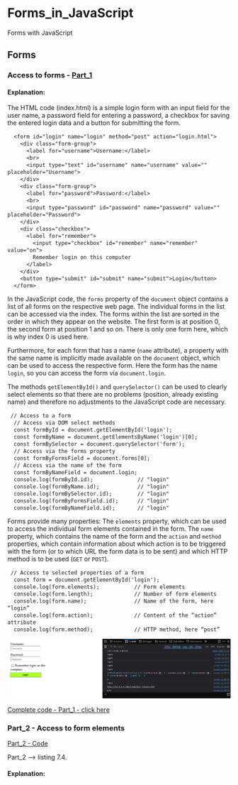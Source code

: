 # Forms_in_JavaScript
 Forms with JavaScript


## Forms

### Access to forms - [Part_1](https://github.com/BellaMrx/Forms_in_JavaScript/tree/main/Forms/Part_1)

#### Explanation:
The HTML code (index.html) is a simple login form with an input field for the user name, a password field for entering a password, a checkbox for saving the entered login data and a button for submitting the form.

  ```
    <form id="login" name="login" method="post" action="login.html">
      <div class="form-group">
        <label for="username">Username:</label>
        <br>
        <input type="text" id="username" name="username" value="" placeholder="Username">
      </div>
      <div class="form-group">
        <label for="password">Password:</label>
        <br>
        <input type="password" id="password" name="password" value="" placeholder="Password">
      </div>
      <div class="checkbox">
        <label for="remember">
          <input type="checkbox" id="remember" name="remember" value="on">
          Remember login on this computer
        </label>
      </div>
      <button type="submit" id="submit" name="submit">Login</button>
    </form>
  ```

In the JavaScript code, the `forms` property of the `document` object contains a list of all forms on the respective web page. The individual forms in the list can be accessed via the index. The forms within the list are sorted in the order in which they appear on the website. The first form is at position 0, the second form at position 1 and so on. There is only one form here, which is why index 0 is used here. 

Furthermore, for each form that has a name (`name` attribute), a property with the same name is implicitly made available on the `document` object, which can be used to access the respective form. Here the form has the name `login`, so you can access the form via `document.login`.

The methods `getElementById()` and `querySelector()` can be used to clearly select elements so that there are no problems (position, already existing name) and therefore no adjustments to the JavaScript code are necessary.

  ```
   // Access to a form
    // Access via DOM select methods
    const formById = document.getElementById('login');
    const formByName = document.getElementsByName('login')[0];
    const formBySelector = document.querySelector('form');
    // Access via the forms property
    const formByFormsField = document.forms[0];
    // Access via the name of the form
    const formByNameField = document.login;
    console.log(formById.id);              // "login"
    console.log(formByName.id);            // "login"
    console.log(formBySelector.id);        // "login"
    console.log(formByFormsField.id);      // "login"
    console.log(formByNameField.id);       // "login"
  ```

Forms provide many properties: The `elements` property, which can be used to access the individual form elements contained in the form. The `name` property, which contains the name of the form and the `action` and `method` properties, which contain information about which action is to be triggered with the form (or to which URL the form data is to be sent) and which HTTP method is to be used (`GET` or `POST`).

  ```
   // Access to selected properties of a form
    const form = document.getElementById('login');
    console.log(form.elements);           // Form elements
    console.log(form.length);             // Number of form elements
    console.log(form.name);               // Name of the form, here “login”
    console.log(form.action);             // Content of the “action” attribute
    console.log(form.method);             // HTTP method, here “post”
  ```

 <img src="images/FormsJS_Part_1.png" width="900">

[Complete code - Part_1 - click here](https://github.com/BellaMrx/Forms_in_JavaScript/tree/main/Forms/Part_1)


### Part_2 - Access to form elements

 [Part_2 - Code](https://github.com/BellaMrx/Forms_in_JavaScript/tree/main/Forms/Part_2)

 Part_2 --> listing 7.4.

#### Explanation:
